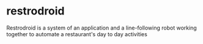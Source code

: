 # restrodroid
Restrodroid is a system of an application and a line-following robot working together to automate a restaurant's day to day activities
